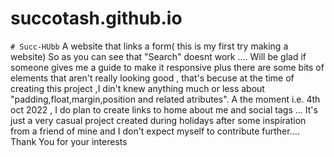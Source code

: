 # succotash.github.io
`# Succ-HUbb`
A website that links a form( this is my first try making a website) 
So as you can see that "Search" doesnt work  ....  Will be glad if someone gives me a guide to make it responsive 
plus there are some bits of elements that aren't really looking good , that's becuse at the time of creating this project ,I din't knew anything much or less about "padding,float,margin,position and related atributes". 
A the moment i.e. 4th oct 2022 , I do plan to create links to home about me and social tags ...
It's just a very casual project created during holidays after some inspiration from a friend of mine and I don't expect myself to contribute further....
Thank You for your interests
